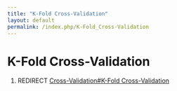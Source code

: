 ```yaml
---
title: "K-Fold Cross-Validation"
layout: default
permalink: /index.php/K-Fold_Cross-Validation
---
```


# K-Fold Cross-Validation

1. REDIRECT [Cross-Validation#K-Fold Cross-Validation](Cross-Validation#K-Fold_Cross-Validation)